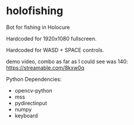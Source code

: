 # holofishing
Bot for fishing in Holocure

Hardcoded for 1920x1080 fullscreen.

Hardcoded for WASD + SPACE controls.

demo video, combo as far as I could see was 140: https://streamable.com/8kxw0q

Python Dependencies:
- opencv-python
- mss
- pydirectinput
- numpy
- keyboard
